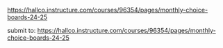 https://hallco.instructure.com/courses/96354/pages/monthly-choice-boards-24-25

submit to:
https://hallco.instructure.com/courses/96354/pages/monthly-choice-boards-24-25